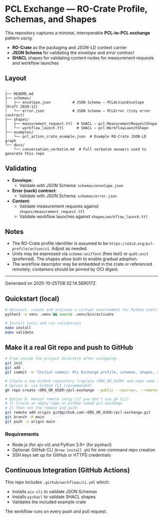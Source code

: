 # PCL Exchange — RO-Crate Profile, Schemas, and Shapes

This repository captures a minimal, interoperable **PCL-to-PCL exchange** pattern using:
- **RO-Crate** as the packaging and JSON-LD context carrier
- **JSON Schema** for validating the *envelope* and *error contract*
- **SHACL** shapes for validating content nodes for measurement requests and workflow launches

## Layout

```
.
├── README.md
├── schemas/
│   ├── envelope.json          # JSON Schema — PCLActionEnvelope (Draft 2020-12)
│   └── error.json             # JSON Schema — PCLError (tiny error contract)
├── shapes/
│   ├── measurement_request.ttl  # SHACL — pcl:MeasurementRequestShape
│   └── workflow_launch.ttl      # SHACL — pcl:WorkflowLaunchShape
├── examples/
│   └── pcl_action_crate_example.json  # Example RO-Crate JSON-LD graph
└── docs/
    └── conversation_verbatim.md  # Full verbatim answers used to generate this repo
```

## Validating

- **Envelope**:
  - Validate with JSON Schema: `schemas/envelope.json`
- **Error (nack) contract**:
  - Validate with JSON Schema: `schemas/error.json`
- **Content**:
  - Validate measurement requests against `shapes/measurement_request.ttl`
  - Validate workflow launches against `shapes/workflow_launch.ttl`

## Notes
- The RO-Crate profile identifier is assumed to be `https://w3id.org/pcl-profile/action/v1`. Adjust as needed.
- Units may be expressed via `schema:unitText` (free text) or `qudt:unit` (preferred). The shapes allow both to enable gradual adoption.
- The workflow descriptor may be embedded in the crate or referenced remotely; containers should be pinned by OCI digest.

---

Generated on 2025-10-25T08:32:14.569017Z.

## Quickstart (local)

```bash
# Optional: create and activate a virtual environment for Python tools
python3 -m venv .venv && source .venv/bin/activate

# Install tools and run validations
make install
make validate
```

## Make it a real Git repo and push to GitHub

```bash
# From inside the project directory after unzipping:
git init
git add .
git commit -m "Initial commit: PCL Exchange profile, schemas, shapes, and CI"

# Create a new GitHub repository (replace <ORG_OR_USER> and repo name as desired)
# Option A: via GitHub CLI (recommended)
gh repo create <ORG_OR_USER>/pcl-exchange --public --source=. --remote=origin --push

# Option B: manual remote setup (if you don't use gh CLI)
# 1) Create an empty repo on GitHub named pcl-exchange
# 2) Then set the remote and push:
git remote add origin git@github.com:<ORG_OR_USER>/pcl-exchange.git
git branch -M main
git push -u origin main
```

### Requirements
- Node.js (for ajv-cli) and Python 3.9+ (for pyshacl)
- Optional: GitHub CLI (`brew install gh`) for one-command repo creation
- SSH keys set up for GitHub or HTTPS credentials

## Continuous Integration (GitHub Actions)

This repo includes `.github/workflows/ci.yml` which:
- Installs `ajv-cli` to validate JSON Schemas
- Installs `pyshacl` to validate SHACL shapes
- Validates the included example crate

The workflow runs on every push and pull request.
